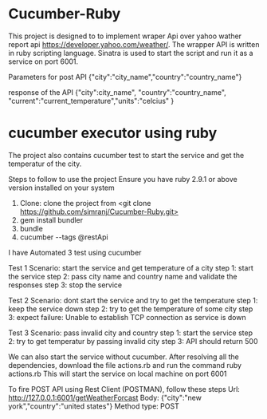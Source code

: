 # Cucumber-Ruby

This project is designed to to implement wraper Api over yahoo wather report api https://developer.yahoo.com/weather/.
The wrapper API is written in ruby scripting language. Sinatra is used to start the script and run it as a service on port 6001.

Parameters for post API
{"city":"city_name","country":"country_name"}

response of the API
{"city":city_name", "country":"country_name", "current":"current_temperature","units":"celcius" }

# cucumber executor using ruby

The project also contains cucumber test to start the service and get the temperatur of the city.

Steps to follow to use the project
Ensure you have ruby 2.9.1 or above version installed on your system 

1. Clone: clone the project from  <git clone https://github.com/simranj/Cucumber-Ruby.git>
2. gem install bundler
3. bundle
4. cucumber --tags @restApi

I have Automated 3 test using cucumber

Test 1
Scenario: start the service and get temperature of a city
step 1: start the service 
step 2: pass city name and country name and validate the responses
step 3: stop the service

Test 2
Scenario: dont start the service and try to get the temperature
step 1: keep the service down
step 2: try to get the temperature of some city
step 3: expect failure: Unable to establish TCP connection as service is down

Test 3
Scenario: pass invalid city and country 
step 1: start the service
step 2: try to get temperatur by passing invalid city 
step 3: API should return 500 

We can also start the service without cucumber. After resolving all the dependencies, download the file actions.rb and run the command ruby actions.rb
This will start the service on local machine on port 6001

To fire POST API using Rest Client (POSTMAN), follow these steps
Url: http://127.0.0.1:6001/getWeatherForcast
Body: {"city":"new york","country":"united states"}
Method type: POST
